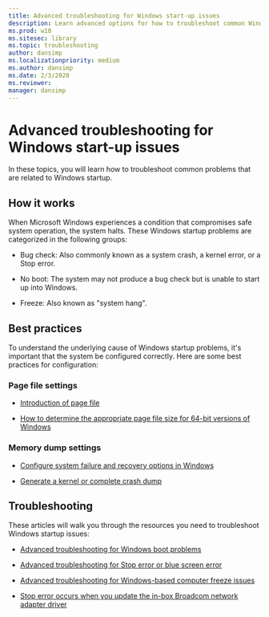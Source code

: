 ```yaml
---
title: Advanced troubleshooting for Windows start-up issues
description: Learn advanced options for how to troubleshoot common Windows start-up issues, like system crashes and freezes.
ms.prod: w10
ms.sitesec: library
ms.topic: troubleshooting
author: dansimp
ms.localizationpriority: medium
ms.author: dansimp
ms.date: 2/3/2020
ms.reviewer: 
manager: dansimp
---
```


# Advanced troubleshooting for Windows start-up issues

In these topics, you will learn how to troubleshoot common problems that are related to Windows startup.

## How it works

When Microsoft Windows experiences a condition that compromises safe system operation, the system halts. These Windows startup problems are categorized in the following groups:
 
- Bug check: Also commonly known as a system crash, a kernel error, or a Stop error.

- No boot: The system may not produce a bug check but is unable to start up into Windows.

- Freeze: Also known as "system hang". 
  
## Best practices

To understand the underlying cause of Windows startup problems, it's important that the system be configured correctly. Here are some best practices for configuration:
 
### Page file settings
 
- [Introduction of page file](introduction-page-file.md)

- [How to determine the appropriate page file size for 64-bit versions of Windows](determine-appropriate-page-file-size.md)
 
### Memory dump settings

- [Configure system failure and recovery options in Windows](system-failure-recovery-options.md)

- [Generate a kernel or complete crash dump](generate-kernel-or-complete-crash-dump.md)
 
## Troubleshooting  

These articles will walk you through the resources you need to troubleshoot Windows startup issues:

- [Advanced troubleshooting for Windows boot problems](./advanced-troubleshooting-boot-problems.md)

- [Advanced troubleshooting for Stop error or blue screen error](./troubleshoot-stop-errors.md)

- [Advanced troubleshooting for Windows-based computer freeze issues](./troubleshoot-windows-freeze.md)

- [Stop error occurs when you update the in-box Broadcom network adapter driver](troubleshoot-stop-error-on-broadcom-driver-update.md)